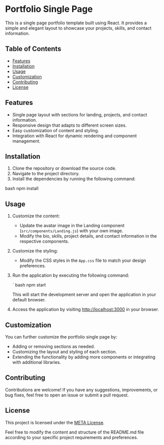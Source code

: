 # Portfolio Single Page

This is a single page portfolio template built using React. It provides a simple and elegant layout to showcase your projects, skills, and contact information.

## Table of Contents

- [Features](#features)
- [Installation](#installation)
- [Usage](#usage)
- [Customization](#customization)
- [Contributing](#contributing)
- [License](#license)

## Features

- Single page layout with sections for landing, projects, and contact information.
- Responsive design that adapts to different screen sizes.
- Easy customization of content and styling.
- Integration with React for dynamic rendering and component management.

## Installation

1. Clone the repository or download the source code.
2. Navigate to the project directory.
3. Install the dependencies by running the following command:

   
bash
   npm install
  


## Usage

1. Customize the content:
   - Update the avatar image in the Landing component (`src/components/Landing.js`) with your own image.
   - Modify the bio, skills, project details, and contact information in the respective components.
2. Customize the styling:
   - Modify the CSS styles in the `App.css` file to match your design preferences.
3. Run the application by executing the following command:

   `
bash
   npm start
  


   This will start the development server and open the application in your default browser.

4. Access the application by visiting [http://localhost:3000](http://localhost:3000) in your browser.

## Customization

You can further customize the portfolio single page by:

- Adding or removing sections as needed.
- Customizing the layout and styling of each section.
- Extending the functionality by adding more components or integrating with additional libraries.

## Contributing

Contributions are welcome! If you have any suggestions, improvements, or bug fixes, feel free to open an issue or submit a pull request.

## License

This project is licensed under the [META License](LICENSE).


Feel free to modify the content and structure of the README.md file according to your specific project requirements and preferences.
